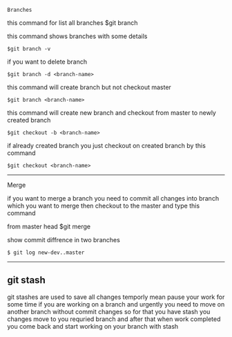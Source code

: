     Branches

this command for list all branches
    $git branch

this command shows branches with some details

    $git branch -v

if you want to delete branch 

    $git branch -d <branch-name>

this command will create branch but not checkout master

    $git branch <branch-name>

this command will create new branch and checkout from master to newly created branch

    $git checkout -b <branch-name>

if already created branch you just checkout on created branch by this command

    $git checkout <branch-name>

---------------------------------------------------------------

Merge

if you want to merge a branch you need to commit all changes into branch which
you want to merge then checkout to the master and type this command

from master head
    $git merge <branch-name>

show commit diffrence in two branches

    $ git log new-dev..master

----------------------------------------------------------

git stash
--------

git stashes are used to save all changes temporly mean pause your work for 
some time if you are working on a branch and urgently you need to move on another branch without commit changes so for that you have stash you changes
move to you requried branch and after that when work completed you come back and start working on your branch with stash